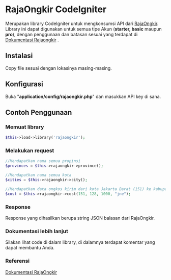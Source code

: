 # RajaOngkir CodeIgniter
Merupakan library CodeIgniter untuk mengkonsumsi API dari [RajaOngkir](http://rajaongkir.com). Library ini dapat digunakan untuk semua tipe Akun (**starter, basic** maupun **pro**), dengan penggunaan dan batasan sesuai yang terdapat di [Dokumentasi Rajaongkir](http://rajaongkir.com/dokumentasi) .
## Instalasi
Copy file sesuai dengan lokasinya masing-masing.
## Konfigurasi
Buka "**application/config/rajaongkir.php**" dan masukkan API key di sana.
## Contoh Penggunaan
### Memuat library
```php
$this->load->library('rajaongkir');
```
### Melakukan request
```php
//Mendapatkan nama semua propinsi
$provinces = $this->rajaongkir->province();

//Mendapatkan nama semua kota
$cities = $this->rajaongkir->city();

//Mendapatkan data ongkos kirim dari kota Jakarta Barat (151) ke kabupaten Gianyar (128) seberat 1000 gram dengan kurir pengiriman 'jne'
$cost = $this->rajaongkir->cost(151, 128, 1000, "jne");
```
### Response
Response yang dihasilkan berupa string JSON balasan dari RajaOngkir.
### Dokumentasi lebih lanjut
Silakan lihat code di dalam library, di dalamnya terdapat komentar yang dapat membantu Anda.
### Referensi
[Dokumentasi RajaOngkir](http://rajaongkir.com/dokumentasi)
